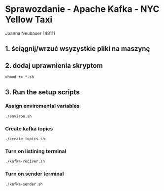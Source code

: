 # Sprawozdanie - Apache Kafka - NYC Yellow Taxi 
Joanna Neubauer 148111

## 1. ściągnij/wrzuć wsyzystkie pliki na maszynę

## 2. dodaj uprawnienia skryptom 
```
chmod +x *.sh
```

## 3. Run the setup scripts
### Assign enviromental variables
```
./environ.sh
```

### Create kafka topics
```
./create-topics.sh
```

### Turn on listining terminal
```
./kafka-reciver.sh
```

### Turn on sender terminal
```
./kafka-sender.sh
```